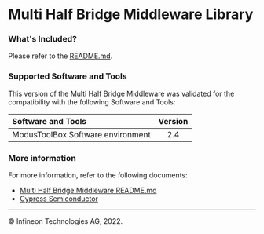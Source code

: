 # Multi Half Bridge Middleware Library

### What's Included?
Please refer to the [README.md](./README.md).

### Supported Software and Tools
This version of the Multi Half Bridge Middleware was validated for the compatibility with the following Software and Tools:

| Software and Tools                            | Version   |
| :---                                          | :----:    |
| ModusToolBox Software environment             | 2.4       |
<!--
| MTB CAT2 Peripheral Driver Library (PDL)      | 1.1.0     |
| GCC Compiler                                  | 9.3.1     |
| IAR Compiler                                  | 8.42.2    |
| ARM Compiler 6                                | 6.13      |

This has to be checked, but this is standard which is provided in all the RELEASE.md
-->
### More information
For more information, refer to the following documents:
* [Multi Half Bridge Middleware README.md](./README.md)
* [Cypress Semiconductor](http://www.cypress.com)

---
© Infineon Technologies AG, 2022.